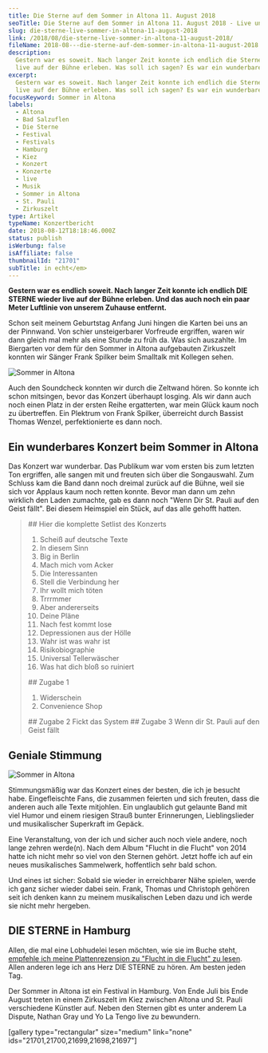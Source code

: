 ```yaml
---
title: Die Sterne auf dem Sommer in Altona 11. August 2018
seoTitle: Die Sterne auf dem Sommer in Altona 11. August 2018 - Live und in echt
slug: die-sterne-live-sommer-in-altona-11-august-2018
link: /2018/08/die-sterne-live-sommer-in-altona-11-august-2018/
fileName: 2018-08---die-sterne-auf-dem-sommer-in-altona-11-august-2018.md
description:
  Gestern war es soweit. Nach langer Zeit konnte ich endlich die Sterne wieder
  live auf der Bühne erleben. Was soll ich sagen? Es war ein wunderbarer Abend!
excerpt:
  Gestern war es soweit. Nach langer Zeit konnte ich endlich die Sterne wieder
  live auf der Bühne erleben. Was soll ich sagen? Es war ein wunderbarer Abend!
focusKeyword: Sommer in Altona
labels:
  - Altona
  - Bad Salzuflen
  - Die Sterne
  - Festival
  - Festivals
  - Hamburg
  - Kiez
  - Konzert
  - Konzerte
  - live
  - Musik
  - Sommer in Altona
  - St. Pauli
  - Zirkuszelt
type: Artikel
typeName: Konzertbericht
date: 2018-08-12T18:18:46.000Z
status: publish
isWerbung: false
isAffiliate: false
thumbnailId: "21701"
subTitle: in echt</em>
---
```


<strong>Gestern war es endlich soweit. Nach langer Zeit konnte ich endlich DIE
STERNE wieder live auf der Bühne erleben. Und das auch noch ein paar Meter
Luftlinie von unserem Zuhause entfernt.</strong>

Schon seit meinem Geburtstag Anfang Juni hingen die Karten bei uns an der
Pinnwand. Von schier unsteigerbarer Vorfreude ergriffen, waren wir dann gleich
mal mehr als eine Stunde zu früh da. Was sich auszahlte. Im Biergarten vor dem
für den Sommer in Altona aufgebauten Zirkuszelt konnten wir Sänger Frank Spilker
beim Smalltalk mit Kollegen sehen.

![Sommer in Altona](http://cardamonchai.com/wp-content/uploads/2018/08/30115547608_2941d0316b_z-400x500.jpg "Frank Spilker")

Auch den Soundcheck konnten wir durch die Zeltwand hören. So konnte ich schon
mitsingen, bevor das Konzert überhaupt losging. Als wir dann auch noch einen
Platz in der ersten Reihe ergatterten, war mein Glück kaum noch zu übertreffen.
Ein Plektrum von Frank Spilker, überreicht durch Bassist Thomas Wenzel,
perfektionierte es dann noch.

## Ein wunderbares Konzert beim Sommer in Altona

Das Konzert war wunderbar. Das Publikum war vom ersten bis zum letzten Ton
ergriffen, alle sangen mit und freuten sich über die Songauswahl. Zum Schluss
kam die Band dann noch dreimal zurück auf die Bühne, weil sie sich vor Applaus
kaum noch retten konnte. Bevor man dann um zehn wirklich den Laden zumachte, gab
es dann noch "Wenn Dir St. Pauli auf den Geist fällt". Bei diesem Heimspiel ein
Stück, auf das alle gehofft hatten.

<blockquote>
## Hier die komplette Setlist des Konzerts
<ol>
    <li>Scheiß auf deutsche Texte</li>
    <li>In diesem Sinn</li>
    <li>Big in Berlin</li>
    <li>Mach mich vom Acker</li>
    <li>Die Interessanten</li>
    <li>Stell die Verbindung her</li>
    <li>Ihr wollt mich töten</li>
    <li>Trrrmmer</li>
    <li>Aber andererseits</li>
    <li>Deine Pläne</li>
    <li>Nach fest kommt lose</li>
    <li>Depressionen aus der Hölle</li>
    <li>Wahr ist was wahr ist</li>
    <li>Risikobiographie</li>
    <li>Universal Tellerwäscher</li>
    <li>Was hat dich bloß so ruiniert</li>
</ol>
## Zugabe 1
<ol>
    <li>Widerschein</li>
    <li>Convenience Shop</li>
</ol>
## Zugabe 2
Fickt das System
## Zugabe 3
Wenn dir St. Pauli auf den Geist fällt</blockquote>

## Geniale Stimmung

![Sommer in Altona](http://cardamonchai.com/wp-content/uploads/2018/08/43936324242_a3a89ae139_z-400x500.jpg "Thomas Wenzel")

Stimmungsmäßig war das Konzert eines der besten, die ich je besucht habe.
Eingefleischte Fans, die zusammen feierten und sich freuten, dass die anderen
auch alle Texte mitjohlen. Ein unglaublich gut gelaunte Band mit viel Humor und
einem riesigen Strauß bunter Erinnerungen, Lieblingslieder und musikalischer
Superkraft im Gepäck.

Eine Veranstaltung, von der ich und sicher auch noch viele andere, noch lange
zehren werde(n). Nach dem Album "Flucht in die Flucht" von 2014 hatte ich nicht
mehr so viel von den Sternen gehört. Jetzt hoffe ich auf ein neues musikalisches
Sammelwerk, hoffentlich sehr bald schon.

Und eines ist sicher: Sobald sie wieder in erreichbarer Nähe spielen, werde ich
ganz sicher wieder dabei sein. Frank, Thomas und Christoph gehören seit ich
denken kann zu meinem musikalischen Leben dazu und ich werde sie nicht mehr
hergeben.

## DIE STERNE in Hamburg

Allen, die mal eine Lobhudelei lesen möchten, wie sie im Buche steht,
<a href="http://cardamonchai.com/2014/09/flucht-in-die-flucht/">empfehle ich
meine Plattenrezension zu "Flucht in die Flucht" zu lesen</a>. Allen anderen
lege ich ans Herz DIE STERNE zu hören. Am besten jeden Tag.

Der Sommer in Altona ist ein Festival in Hamburg. Von Ende Juli bis Ende August
treten in einem Zirkuszelt im Kiez zwischen Altona und St. Pauli verschiedene
Künstler auf. Neben den Sternen gibt es unter anderem La Dispute, Nathan Gray
und Yo La Tengo live zu bewundern.

[gallery type="rectangular" size="medium" link="none"
ids="21701,21700,21699,21698,21697"]
